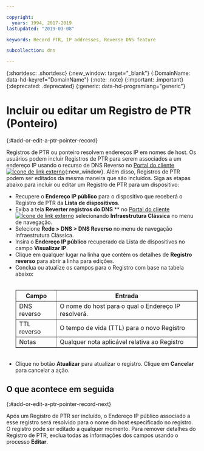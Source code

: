 ```yaml
---

copyright:
  years: 1994, 2017-2019
lastupdated: "2019-03-08"

keywords: Record PTR, IP addresses, Reverse DNS feature

subcollection: dns

---
```



{:shortdesc: .shortdesc}
{:new_window: target="_blank"}
{:DomainName: data-hd-keyref="DomainName"}
{:note: .note}
{:important: .important}
{:deprecated: .deprecated}
{:generic: data-hd-programlang="generic"}

# Incluir ou editar um Registro de PTR (Ponteiro)
{:#add-or-edit-a-ptr-pointer-record}

Registros de PTR ou ponteiro resolvem endereços IP em nomes de host. Os usuários podem incluir Registros de PTR para serem associados a um endereço IP usando o recurso de DNS Reverso no [Portal do cliente ![Ícone de link externo](../../icons/launch-glyph.svg "Ícone de link externo")](https://{DomainName}/){:new_window}. Além disso, Registros de PTR podem ser editados da mesma maneira que são incluídos. Siga as etapas abaixo para incluir ou editar um Registro de PTR para um dispositivo:

* Recupere o **Endereço IP público** para o dispositivo que receberá o Registro de PTR da **Lista de dispositivos**.
* Exiba a tela **Reverter registros do DNS** ** no [Portal do cliente ![Ícone de link externo](../../icons/launch-glyph.svg "Ícone de link externo")](https://{DomainName}/) selecionando **Infraestrutura Clássica** no menu de navegação. 
* Selecione **Rede > DNS > DNS Reverso** no menu de navegação Infraestrutura Clássica.
* Insira o **Endereço IP público** recuperado da Lista de dispositivos no campo **Visualizar IP**.
* Clique em qualquer lugar na linha que contém os detalhes de **Registro reverso** para abrir a linha para edições.
* Conclua ou atualize os campos para o Registro com base na tabela abaixo:<br/><br/><table border="1"><tbody><tr><th>Campo</th><th>Entrada</th></tr><tr><td>DNS reverso</td><td>O nome do host para o qual o Endereço IP resolverá.</td></tr><tr><td>TTL reverso</td><td>O tempo de vida (TTL) para o novo Registro</td></tr><tr><td>Notas</td><td>Qualquer nota aplicável relativa ao Registro</td></tr></tbody></table><br/>
* Clique no botão **Atualizar** para atualizar o registro. Clique em **Cancelar** para cancelar a ação.

## O que acontece em seguida
{:#add-or-edit-a-ptr-pointer-record-next}

Após um Registro de PTR ser incluído, o Endereço IP público associado a esse registro será resolvido para o nome do host especificado no registro. O registro pode ser editado a qualquer momento. Para remover detalhes do Registro de PTR, exclua todas as informações dos campos usando o processo **Editar**.
